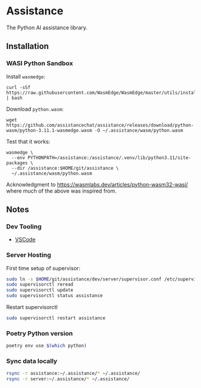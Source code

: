 # Assistance

The Python AI assistance library.

## Installation

### WASI Python Sandbox

Install `wasmedge`:

```
curl -sSf https://raw.githubusercontent.com/WasmEdge/WasmEdge/master/utils/install.sh | bash
```

Download `python.wasm`:

```
wget https://github.com/assistancechat/assistance/releases/download/python-wasm/python-3.11.1-wasmedge.wasm -O ~/.assistance/wasm/python.wasm
```

Test that it works:

```
wasmedge \
  --env PYTHONPATH=/assistance:/assistance/.venv/lib/python3.11/site-packages \
  --dir /assistance:$HOME/git/assistance \
  ~/.assistance/wasm/python.wasm
```

Acknowledgment to https://wasmlabs.dev/articles/python-wasm32-wasi/ where much
of the above was inspired from.

## Notes

### Dev Tooling

- [VSCode](https://code.visualstudio.com/)

### Server Hosting

First time setup of supervisor:

```bash
sudo ln -s $HOME/git/assistance/dev/server/supervisor.conf /etc/supervisor/conf.d/assistance.conf
sudo supervisorctl reread
sudo supervisorctl update
sudo supervisorctl status assistance
```

Restart supervisorctl

```bash
sudo supervisorctl restart assistance
```

### Poetry Python version

```bash
poetry env use $(which python)
```

### Sync data locally

```bash
rsync -r assistance:~/.assistance/* ~/.assistance/
rsync -r server:~/.assistance/* ~/.assistance/
```
